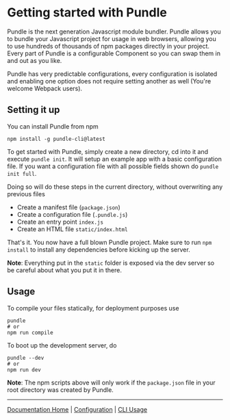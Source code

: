 # Getting started with Pundle

Pundle is the next generation Javascript module bundler. Pundle allows you to bundle your Javascript project for usage in web browsers, allowing you to use hundreds of thousands of npm packages directly in your project. Every part of Pundle is a configurable Component so you can swap them in and out as you like.

Pundle has very predictable configurations, every configuration is isolated and enabling one option does not require setting another as well (You're welcome Webpack users).

## Setting it up

You can install Pundle from npm

```
npm install -g pundle-cli@latest
```

To get started with Pundle, simply create a new directory, cd into it and execute `pundle init`. It will setup an example app with a basic configuration file. If you want a configuration file with all possible fields shown do `pundle init full`.

Doing so will do these steps in the current directory, without overwriting any previous files

- Create a manifest file (`package.json`)
- Create a configuration file (`.pundle.js`)
- Create an entry point `index.js`
- Create an HTML file `static/index.html`

That's it. You now have a full blown Pundle project. Make sure to run `npm install` to install any dependencies before kicking up the server.

**Note**: Everything put in the `static` folder is exposed via the dev server so be careful about what you put it in there.

## Usage

To compile your files statically, for deployment purposes use

```
pundle
# or
npm run compile
```

To boot up the development server, do

```
pundle --dev
# or
npm run dev
```

**Note**: The npm scripts above will only work if the `package.json` file in your root directory was created by Pundle.


---

[Documentation Home](../) | [Configuration](configuration.md) | [CLI Usage](cli-usage.md)
